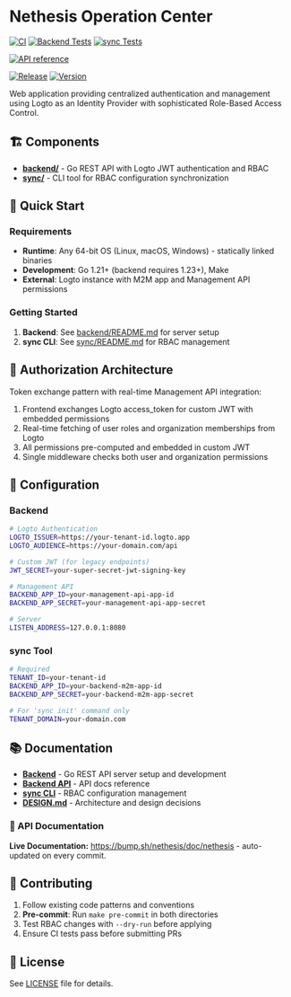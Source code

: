 # Nethesis Operation Center

[![CI](https://img.shields.io/github/actions/workflow/status/NethServer/my/ci.yml?style=for-the-badge&label=CI)](https://github.com/NethServer/my/actions/workflows/ci.yml)
[![Backend Tests](https://img.shields.io/github/actions/workflow/status/NethServer/my/ci.yml?job=backend-tests&label=Backend%20Tests&style=for-the-badge)](https://github.com/NethServer/my/actions/workflows/ci.yml)
[![sync Tests](https://img.shields.io/github/actions/workflow/status/NethServer/my/ci.yml?job=sync-tests&label=sync%20Tests&style=for-the-badge)](https://github.com/NethServer/my/actions/workflows/ci.yml)

[![API reference](https://img.shields.io/github/actions/workflow/status/NethServer/my/docs.yml?style=for-the-badge&label=API%20reference)](https://github.com/NethServer/my/actions/workflows/docs.yml)

[![Release](https://img.shields.io/github/actions/workflow/status/NethServer/my/release.yml?style=for-the-badge&label=Release)](https://github.com/NethServer/my/actions/workflows/release.yml)
[![Version](https://img.shields.io/github/v/release/NethServer/my?style=for-the-badge&color=3a3c3f&label=Version)](https://github.com/NethServer/my/releases)

Web application providing centralized authentication and management using Logto as an Identity Provider with sophisticated Role-Based Access Control.

## 🏗️ Components

- **[backend/](./backend/)** - Go REST API with Logto JWT authentication and RBAC
- **[sync/](./sync/)** - CLI tool for RBAC configuration synchronization

## 🚀 Quick Start

### Requirements
- **Runtime**: Any 64-bit OS (Linux, macOS, Windows) - statically linked binaries
- **Development**: Go 1.21+ (backend requires 1.23+), Make
- **External**: Logto instance with M2M app and Management API permissions

### Getting Started
1. **Backend**: See [backend/README.md](./backend/README.md) for server setup
2. **sync CLI**: See [sync/README.md](./sync/README.md) for RBAC management

## 🔐 Authorization Architecture

Token exchange pattern with real-time Management API integration:

1. Frontend exchanges Logto access_token for custom JWT with embedded permissions
2. Real-time fetching of user roles and organization memberships from Logto
3. All permissions pre-computed and embedded in custom JWT
4. Single middleware checks both user and organization permissions

## 📝 Configuration

### Backend
```bash
# Logto Authentication
LOGTO_ISSUER=https://your-tenant-id.logto.app
LOGTO_AUDIENCE=https://your-domain.com/api

# Custom JWT (for legacy endpoints)
JWT_SECRET=your-super-secret-jwt-signing-key

# Management API
BACKEND_APP_ID=your-management-api-app-id
BACKEND_APP_SECRET=your-management-api-app-secret

# Server
LISTEN_ADDRESS=127.0.0.1:8080
```

### sync Tool
```bash
# Required
TENANT_ID=your-tenant-id
BACKEND_APP_ID=your-backend-m2m-app-id
BACKEND_APP_SECRET=your-backend-m2m-app-secret

# For 'sync init' command only
TENANT_DOMAIN=your-domain.com
```

## 📚 Documentation

- **[Backend](./backend/README.md)** - Go REST API server setup and development
- **[Backend API](./backend/API.md)** - API docs reference
- **[sync CLI](./sync/README.md)** - RBAC configuration management
- **[DESIGN.md](./DESIGN.md)** - Architecture and design decisions

### 📖 API Documentation
**Live Documentation:** https://bump.sh/nethesis/doc/nethesis - auto-updated on every commit.

## 🤝 Contributing

1. Follow existing code patterns and conventions
2. **Pre-commit**: Run `make pre-commit` in both directories
3. Test RBAC changes with `--dry-run` before applying
4. Ensure CI tests pass before submitting PRs

## 📄 License

See [LICENSE](./LICENSE) file for details.
